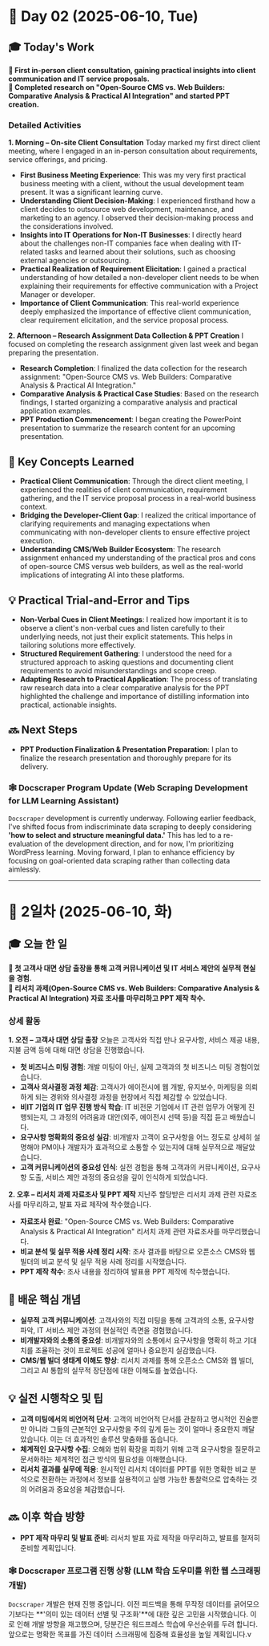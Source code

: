 # 📅 Day 02 (2025-06-10, Tue)

## 🎓 Today's Work

**📌 First in-person client consultation, gaining practical insights into client communication and IT service proposals.**   
**📌 Completed research on "Open-Source CMS vs. Web Builders: Comparative Analysis & Practical AI Integration" and started PPT creation.**  

### Detailed Activities

**1. Morning – On-site Client Consultation** Today marked my first direct client meeting, where I engaged in an in-person consultation about requirements, service offerings, and pricing.

-   **First Business Meeting Experience**: This was my very first practical business meeting with a client, without the usual development team present. It was a significant learning curve.
-   **Understanding Client Decision-Making**: I experienced firsthand how a client decides to outsource web development, maintenance, and marketing to an agency. I observed their decision-making process and the considerations involved.
-   **Insights into IT Operations for Non-IT Businesses**: I directly heard about the challenges non-IT companies face when dealing with IT-related tasks and learned about their solutions, such as choosing external agencies or outsourcing.
-   **Practical Realization of Requirement Elicitation**: I gained a practical understanding of how detailed a non-developer client needs to be when explaining their requirements for effective communication with a Project Manager or developer.
-   **Importance of Client Communication**: This real-world experience deeply emphasized the importance of effective client communication, clear requirement elicitation, and the service proposal process.

**2. Afternoon – Research Assignment Data Collection & PPT Creation** I focused on completing the research assignment given last week and began preparing the presentation.

-   **Research Completion**: I finalized the data collection for the research assignment: "Open-Source CMS vs. Web Builders: Comparative Analysis & Practical AI Integration."
-   **Comparative Analysis & Practical Case Studies**: Based on the research findings, I started organizing a comparative analysis and practical application examples.
-   **PPT Production Commencement**: I began creating the PowerPoint presentation to summarize the research content for an upcoming presentation.

## 🧠 Key Concepts Learned

-   **Practical Client Communication**: Through the direct client meeting, I experienced the realities of client communication, requirement gathering, and the IT service proposal process in a real-world business context.
-   **Bridging the Developer-Client Gap**: I realized the critical importance of clarifying requirements and managing expectations when communicating with non-developer clients to ensure effective project execution.
-   **Understanding CMS/Web Builder Ecosystem**: The research assignment enhanced my understanding of the practical pros and cons of open-source CMS versus web builders, as well as the real-world implications of integrating AI into these platforms.

## 💡 Practical Trial-and-Error and Tips

-   **Non-Verbal Cues in Client Meetings**: I realized how important it is to observe a client's non-verbal cues and listen carefully to their underlying needs, not just their explicit statements. This helps in tailoring solutions more effectively.
-   **Structured Requirement Gathering**: I understood the need for a structured approach to asking questions and documenting client requirements to avoid misunderstandings and scope creep.
-   **Adapting Research to Practical Application**: The process of translating raw research data into a clear comparative analysis for the PPT highlighted the challenge and importance of distilling information into practical, actionable insights.

## 🔜 Next Steps

-   **PPT Production Finalization & Presentation Preparation**: I plan to finalize the research presentation and thoroughly prepare for its delivery.

### 🕸️ Docscraper Program Update (Web Scraping Development for LLM Learning Assistant)

`Docscraper` development is currently underway. Following earlier feedback, I've shifted focus from indiscriminate data scraping to deeply considering **'how to select and structure meaningful data.'** This has led to a re-evaluation of the development direction, and for now, I'm prioritizing WordPress learning. Moving forward, I plan to enhance efficiency by focusing on goal-oriented data scraping rather than collecting data aimlessly.

----------

# 📅 2일차 (2025-06-10, 화)

## 🎓 오늘 한 일

**📌 첫 고객사 대면 상담 출장을 통해 고객 커뮤니케이션 및 IT 서비스 제안의 실무적 현실을 경험.**   
**📌 리서치 과제(Open-Source CMS vs. Web Builders: Comparative Analysis & Practical AI Integration) 자료 조사를 마무리하고 PPT 제작 착수.**  

### 상세 활동

**1. 오전 – 고객사 대면 상담 출장** 오늘은 고객사와 직접 만나 요구사항, 서비스 제공 내용, 지불 금액 등에 대해 대면 상담을 진행했습니다.

-   **첫 비즈니스 미팅 경험**: 개발 미팅이 아닌, 실제 고객과의 첫 비즈니스 미팅 경험이었습니다.
-   **고객사 의사결정 과정 체감**: 고객사가 에이전시에 웹 개발, 유지보수, 마케팅을 의뢰하게 되는 경위와 의사결정 과정을 현장에서 직접 체감할 수 있었습니다.
-   **비IT 기업의 IT 업무 진행 방식 학습**: IT 비전문 기업에서 IT 관련 업무가 어떻게 진행되는지, 그 과정의 어려움과 대안(외주, 에이전시 선택 등)을 직접 듣고 배웠습니다.
-   **요구사항 명확화의 중요성 실감**: 비개발자 고객이 요구사항을 어느 정도로 상세히 설명해야 PM이나 개발자가 효과적으로 소통할 수 있는지에 대해 실무적으로 깨달았습니다.
-   **고객 커뮤니케이션의 중요성 인식**: 실전 경험을 통해 고객과의 커뮤니케이션, 요구사항 도출, 서비스 제안 과정의 중요성을 깊이 인식하게 되었습니다.

**2. 오후 – 리서치 과제 자료조사 및 PPT 제작** 지난주 할당받은 리서치 과제 관련 자료조사를 마무리하고, 발표 자료 제작에 착수했습니다.

-   **자료조사 완료**: "Open-Source CMS vs. Web Builders: Comparative Analysis & Practical AI Integration" 리서치 과제 관련 자료조사를 마무리했습니다.
-   **비교 분석 및 실무 적용 사례 정리 시작**: 조사 결과를 바탕으로 오픈소스 CMS와 웹 빌더의 비교 분석 및 실무 적용 사례 정리를 시작했습니다.
-   **PPT 제작 착수**: 조사 내용을 정리하여 발표용 PPT 제작에 착수했습니다.

## 🧠 배운 핵심 개념

-   **실무적 고객 커뮤니케이션**: 고객사와의 직접 미팅을 통해 고객과의 소통, 요구사항 파악, IT 서비스 제안 과정의 현실적인 측면을 경험했습니다.
-   **비개발자와의 소통의 중요성**: 비개발자와의 소통에서 요구사항을 명확히 하고 기대치를 조율하는 것이 프로젝트 성공에 얼마나 중요한지 실감했습니다.
-   **CMS/웹 빌더 생태계 이해도 향상**: 리서치 과제를 통해 오픈소스 CMS와 웹 빌더, 그리고 AI 통합의 실무적 장단점에 대한 이해도를 높였습니다.

## 💡 실전 시행착오 및 팁

-   **고객 미팅에서의 비언어적 단서**: 고객의 비언어적 단서를 관찰하고 명시적인 진술뿐만 아니라 그들의 근본적인 요구사항을 주의 깊게 듣는 것이 얼마나 중요한지 깨달았습니다. 이는 더 효과적인 솔루션 맞춤화를 돕습니다.
-   **체계적인 요구사항 수집**: 오해와 범위 확장을 피하기 위해 고객 요구사항을 질문하고 문서화하는 체계적인 접근 방식의 필요성을 이해했습니다.
-   **리서치 결과를 실무에 적용**: 원시적인 리서치 데이터를 PPT를 위한 명확한 비교 분석으로 전환하는 과정에서 정보를 실용적이고 실행 가능한 통찰력으로 압축하는 것의 어려움과 중요성을 체감했습니다.

## 🔜 이후 학습 방향

-   **PPT 제작 마무리 및 발표 준비**: 리서치 발표 자료 제작을 마무리하고, 발표를 철저히 준비할 계획입니다.

### 🕸️ Docscraper 프로그램 진행 상황 (LLM 학습 도우미를 위한 웹 스크래핑 개발)

`Docscraper` 개발은 현재 진행 중입니다. 이전 피드백을 통해 무작정 데이터를 긁어모으기보다는 **'의미 있는 데이터 선별 및 구조화'**에 대한 깊은 고민을 시작했습니다. 이로 인해 개발 방향을 재고했으며, 당분간은 워드프레스 학습에 우선순위를 두려 합니다. 앞으로는 명확한 목표를 가진 데이터 스크래핑에 집중해 효율성을 높일 계획입니다.v
